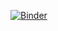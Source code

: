 [![Binder](https://mybinder.org/badge_logo.svg)](https://mybinder.org/v2/gh/kingwongf/etf_port_db/HEAD?urlpath=voila%2Frender%2Findex.ipynb)
